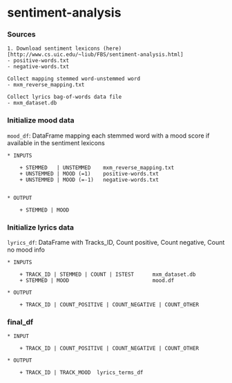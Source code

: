 # sentiment-analysis

### Sources

    1. Download sentiment lexicons (here)[http://www.cs.uic.edu/~liub/FBS/sentiment-analysis.html]
    - positive-words.txt
    - negative-words.txt
    
    Collect mapping stemmed word-unstemmed word
    - mxm_reverse_mapping.txt
    
    Collect lyrics bag-of-words data file
    - mxm_dataset.db
    
    
    
### Initialize mood data

`mood_df`: DataFrame mapping each stemmed word with a mood score if available in the sentiment lexicons
    
    * INPUTS
    
        + STEMMED   | UNSTEMMED    mxm_reverse_mapping.txt
        + UNSTEMMED | MOOD (=1)    positive-words.txt
        + UNSTEMMED | MOOD (=-1)   negative-words.txt
        
        
    * OUTPUT
    
        + STEMMED | MOOD


### Initialize lyrics data

`lyrics_df`: DataFrame with Tracks_ID, Count positive, Count negative, Count no mood info

    * INPUTS
    
        + TRACK_ID | STEMMED | COUNT | ISTEST      mxm_dataset.db        
        + STEMMED | MOOD                           mood.df
    
    * OUTPUT
    
        + TRACK_ID | COUNT_POSITIVE | COUNT_NEGATIVE | COUNT_OTHER


### final_df

    * INPUT
        
        + TRACK_ID | COUNT_POSITIVE | COUNT_NEGATIVE | COUNT_OTHER
    
    * OUTPUT
        
        + TRACK_ID | TRACK_MOOD  lyrics_terms_df
